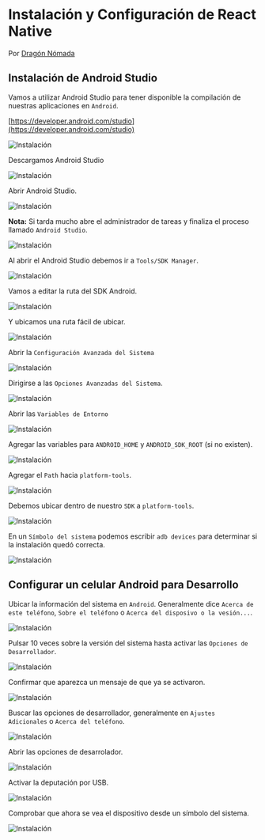 # Instalación y Configuración de React Native

Por [Dragón Nómada](https://dragonnomada.medium.com)

## Instalación de Android Studio

Vamos a utilizar Android Studio para tener disponible la compilación de nuestras aplicaciones en `Android`.

[https://developer.android.com/studio](https://developer.android.com/studio)

![Instalación](./img/instalacion1.png)

Descargamos Android Studio

![Instalación](./img/instalacion2.png)

Abrir Android Studio.

![Instalación](./img/instalacion4.png)

**Nota:** Si tarda mucho abre el administrador de tareas y finaliza el proceso llamado `Android Studio`.

![Instalación](./img/instalacion5.png)

Al abrir el Android Studio debemos ir a `Tools/SDK Manager`.

![Instalación](./img/instalacion3.png)

Vamos a editar la ruta del SDK Android.

![Instalación](./img/instalacion6.png)

Y ubicamos una ruta fácil de ubicar.

![Instalación](./img/instalacion7.png)

Abrir la `Configuración Avanzada del Sistema`

![Instalación](./img/instalacion8.png)

Dirigirse a las `Opciones Avanzadas del Sistema`.

![Instalación](./img/instalacion9.png)

Abrir las `Variables de Entorno`

![Instalación](./img/instalacion10.png)

Agregar las variables para `ANDROID_HOME` y `ANDROID_SDK_ROOT` (si no existen).

![Instalación](./img/instalacion11.png)

Agregar el `Path` hacia `platform-tools`.

![Instalación](./img/instalacion12.png)

Debemos ubicar dentro de nuestro `SDK` a `platform-tools`.

![Instalación](./img/instalacion13.png)

En un `Símbolo del sistema` podemos escribir `adb devices` para determinar si la instalación quedó correcta.

![Instalación](./img/instalacion14.png)

## Configurar un celular Android para Desarrollo

Ubicar la información del sistema en `Android`. Generalmente dice `Acerca de este teléfono`, `Sobre el teléfono` o `Acerca del disposivo o la vesión...`.

![Instalación](./img/instalacion15.png)

Pulsar 10 veces sobre la versión del sistema hasta activar las `Opciones de Desarrollador`.

![Instalación](./img/instalacion16.png)

Confirmar que aparezca un mensaje de que ya se activaron.

![Instalación](./img/instalacion17.png)

Buscar las opciones de desarrollador, generalmente en `Ajustes Adicionales` o `Acerca del teléfono`.

![Instalación](./img/instalacion18.png)

Abrir las opciones de desarrolador.

![Instalación](./img/instalacion19.png)

Activar la deputación por USB.

![Instalación](./img/instalacion20.png)

Comprobar que ahora se vea el dispositivo desde un símbolo del sistema.

![Instalación](./img/instalacion21.png)
